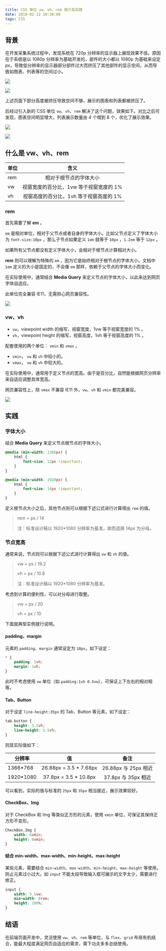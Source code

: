 ```yaml
---
title: CSS 单位 vw、vh、rem 简介及实践
date: 2019-02-12 10:30:00
tags: CSS
---
```


## 背景

在开发采集系统过程中，发现系统在 720p 分辨率的显示器上展现效果不佳。原因在于系统是以 1080p 分辨率为基础开发的，部件的大小都以 1080p 为基础来设定 px，导致低分辨率的显示器部分部件过大而挤压了其他部件的显示空间，从而导致如图表、列表等的空间过小。

![](./0.0.png)

![](./0.1.png)

上述页面下部分高度被挤压导致空间不够，展示的图表和列表都被挤压了。

后经过引入新的 CSS 单位 `vw`、`vh`、`rem` 解决了这个问题，效果如下。对比之后可发现，图表空间明显增大，列表展示数量由 4 个增到 8 个，优化了展示效果。

![](./0.2.png)

![](./0.3.png)

## 什么是 vw、vh、rem

| 单位 | 含义 |
| ---- |:------------------------------------:|
| rem  | 相对于根节点的字体大小                 |
| vw   | 视窗宽度的百分比，1vw 等于视窗宽度的 1% |
| vh   | 视窗高度的百分比，1vh 等于视窗高度的 1% |

### rem

首先需要了解 **em** 。

`em` 是相对单位，相对于父节点或者自身的字体大小。比如父节点定义了字体大小为 `font-size:10px` ，那么子节点如果定义 `1em` 就等于 `10px` ，`1.2em` 等于 `12px` 。

如果所有父节点都没有定义字体大小，会相对于根节点计算相对大小。

**rem** 则可以理解为特殊的 `em` ，因为它是始终相对于根节点的字体大小。文档中 `1em` 定义的大小是固定的，不会像 `em` 那样，依赖于父节点的字体大小而变化。

在实际使用中，通常结合 **Media Query** 来定义节点的字体大小，以此来达到网页字体自适应。

此单位完全兼容 IE11，无需担心网页兼容性。

![](./1.0.png)

### vw、vh

* `vw`，viewpoint width 的缩写，视窗宽度，1vw 等于视窗宽度的 1% 。
* `vh`，viewpoint height 的缩写，视窗高度，1vh 等于视窗高度的 1% 。

配套使用的两个单位： `vmin` 和 `vmax` 。

* `vmin`， `vw` 和 `vh` 中较小的。
* `vmax`， `vw` 和 `vh` 中较大的。

在实际使用中，通常用于定义节点的宽高。由于是百分比，自然能根据网页分辨率来自适应调整具体宽高。

网页兼容性上，除 `vmax` 不兼容 IE11 外，`vw`、`vh` 和 `vmin` 都完美兼容。

![](./1.1.png)

##  实践

### 字体大小

结合 **Media Query** 来定义节点根节点的字体大小。

``` CSS
@media (min-width: 1366px) {
    html {
        font-size: 12px !important;
    }
}

@media (min-width: 1920px) {
    html {
        font-size: 14px !important;
    }
}
```

定义根节点大小之后，其他节点则可以根据下述公式进行计算得出 `rem` 的值。

> rem = px / 14
>
> 注：标准设计稿以 1920*1080 分辨率为基准，故而选择 14px 为分母。

### 节点宽高

通常来说，节点则可以根据下述公式进行计算得出 `vw` 和 `vh` 的值。

> vw = px / 19.2
>
> vh = px / 10.8
>
> 注：标准设计稿以 1920*1080 分辨率为基准。

考虑到计算的便利性，可以对分母进行取整。

> vw = px / 20
>
> vh = px / 10

下面就典型实例就行说明。

#### padding、margin

元素的 `padding`、`margin` 通常设定为 `10px`，如下设定：

``` CSS
* {
    padding: 1vh;
    margin: 1vh;
}
```

此时不考虑使用 `vw` 单位（如 `padding:1vh 0.5vw`），可保证上下左右的相对相等。

#### Tab、Button

对于设定 `line-height:35px` 的 Tab、Button 等元素，如下设定：

``` CSS
tab,button {
    height: 3.5vh;
    line-height: 3.5vh;
}
```

则其实际值如下：

| 分辨率 | 值 | 备注 |
| ----------- |:----------------------:|:-------------------:|
| 1366*768    | 26.88px = 3.5 * 7.68px | 26.88px 与 25px 相近 |
| 1920*1080   | 37.8‬px = 3.5 * 10.8px  | 37.8px 与 35px 相近  |

可以看到，实际的值与标准的 `25px` 和 `35px` 相当接近，展示效果较好。

#### CheckBox、Img

对于 CheckBox 和 Img 等类似正方形的元素，使用 `vmin` 单位，可保证其保持正方形不变形。

``` CSS
CheckBox,Img {
    width: 6vmin;
    height: 6vmin;
}
```

#### 结合 min-width、max-width、min-height、max-height

某些元素，需要结合 `min-width`、`max-width`、`min-height`、`max-height` 等使用，防止元素过小过大。如 `input` 不能太段导致输入框可展示的文字太少，需要进行修正。

``` CSS
input {
    width: 5.5vw;
    min-width: 8rem;
    height: 100%;
}
```

## 结语

在前端页面开发中，灵活使用 `vw`、`vh`、`rem` 等单位，与 `flex`、`grid` 布局有机结合，能最大程度满足网页自适应的需求，需下功夫多多总结使用。
